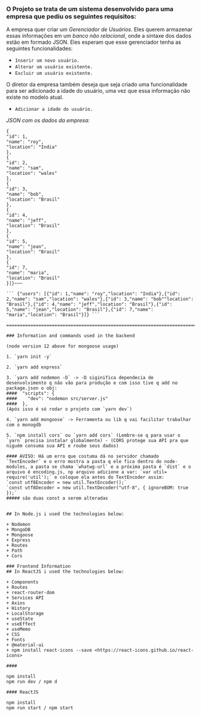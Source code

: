 ### O Projeto se trata de um sistema desenvolvido para uma empresa que pediu os seguintes requisitos: 
A empresa quer criar um *Gerenciador de Usuários.* Eles
querem armazenar essas informações em um *banco não relacional*, onde a sintaxe dos dados estão em formado JSON. Eles esperam que esse gerenciador tenha as seguintes
funcionalidades:

+ `Inserir um novo usuário.`
+ `Alterar um usuário existente.`
+ `Excluir um usuário existente.`

O diretor da empresa também deseja que seja criado uma funcionalidade para ser
adicionado a idade do usuário, uma vez que essa informação não existe no modelo
atual.

+ `Adicionar a idade do usuário.`

*JSON com os dados da empresa:*
~~~{"users": [
{
"id": 1,
"name": "roy",
"location": "India"
},
{
"id": 2,
"name": "sam",
"location": "wales"
},
{
"id": 3,
"name": "bob",
"location": "Brasil"
},
{
"id": 4,
"name": "jeff",
"location": "Brasil"
},
{
"id": 5,
"name": "jean",
"location": "Brasil"
},
{
"id": 7,
"name": "maria",
"location": "Brasil"
}]}~~~

``` {"users": [{"id": 1,"name": "roy","location": "India"},{"id": 2,"name": "sam","location": "wales"},{"id": 3,"name": "bob""location": "Brasil"},{"id": 4,"name": "jeff","location": "Brasil"},{"id": 5,"name": "jean","location": "Brasil"},{"id": 7,"name": "maria","location": "Brasil"}]} ```

==========================================================================

### Information and commands used in the backend

(node version 12 above for mongoose usage)

1. `yarn init -y` 

2. `yarn add express`

3. `yarn add nodemon -D` -> -D siginifica dependecia de desenvolvimento q não vão para produção e com isso tive q add no package.json o obj:
####  "scripts": {
####    "dev": "nodemon src/server.js"
####  },
(Após isso é só rodar o projeto com `yarn dev`)

4. `yarn add mongoose` -> Ferramenta ou lib q vai facilitar trabalhar com o monogdb

5. `npm install cors` ou `yarn add cors` (Lembre-se q para usar o `yarn` precisa instalar globalmente) - (CORS protege sua API pra que niguém consuma sua API e roube seus dados)

#### AVISO: Há um erro que costuma dá no servidor chamado `TextEncoder` e o erro mostra a pasta q ele fica dentro do node-modules, a pasta se chama `whatwg-url` e a próxima pasta é `dist` e o arquivo é encoding.js, np arquivo adicione a var: `var util= require('util');` e coloque ela antes do TextEncoder assim: 
`const utf8Encoder = new util.TextEncoder();`
`const utf8Decoder = new util.TextDecoder("utf-8", { ignoreBOM: true });`
##### são duas const a serem alteradas


## In Node.js i used the technologies below:

+ Nodemon
+ MongoDB
+ Mongoose
+ Express
+ Routes
+ Path
+ Cors

### Frontend Information
## In ReactJS i used the technologies below:

+ Components
+ Routes
+ react-router-dom
+ Services API
+ Axios
+ History
+ LocalStorage
+ useState
+ useEffect
+ useMemo
+ CSS
+ Fonts
+ @material-ui
+ npm install react-icons --save <https://react-icons.github.io/react-icons>

#### 

npm install
npm run dev / npm d

#### ReactJS

npm install
npm run start / npm start